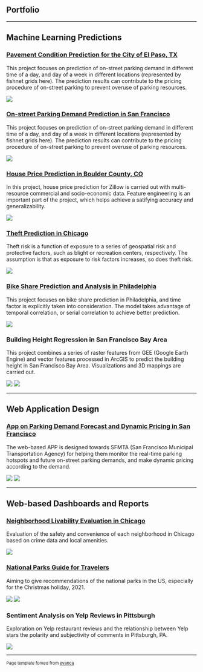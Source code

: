 ## Portfolio

---

## Machine Learning Predictions 

### [Pavement Condition Prediction for the City of El Paso, TX](https://sscheng25.github.io/Portfolio/ParkingDemand_SanFrancisco.html)

This project focuses on prediction of on-street parking demand in different time of a day, and day of a week in different locations (represented by fishnet grids here). The prediction results can contribute to the pricing procedure of on-street parking to prevent overuse of parking resources.

<img src="images/parking.gif?raw=true"/>

### [On-street Parking Demand Prediction in San Francisco](https://sscheng25.github.io/Portfolio/ParkingDemand_SanFrancisco.html)

This project focuses on prediction of on-street parking demand in different time of a day, and day of a week in different locations (represented by fishnet grids here). The prediction results can contribute to the pricing procedure of on-street parking to prevent overuse of parking resources.

<img src="images/parking.gif?raw=true"/>


### [House Price Prediction in Boulder County, CO](https://sscheng25.github.io/Portfolio/HousePricePrediction_Boulder.html)

In this project, house price prediction for Zillow is carried out with multi-resource commercial and socio-economic data. Feature engineering is an important part of the project, which helps achieve a satifying accuracy and generalizability.

<img src="images/house_price.png?raw=true"/>


### [Theft Prediction in Chicago](https://sscheng25.github.io/Portfolio/TheftPrediction_Chicago.html)

Theft risk is a function of exposure to a series of geospatial risk and protective factors, such as blight or recreation centers, respectively. The assumption is that as exposure to risk factors increases, so does theft risk. 

<img src="images/Theft_Prediction.png?raw=true"/>


### [Bike Share Prediction and Analysis in Philadelphia](https://sscheng25.github.io/Portfolio/BikeSharePrediction_Philadelphia.html)

This project focuses on bike share prediction in Philadelphia, and time factor is explicitly taken into consideration. The model takes advantage of temporal correlation, or serial correlation to achieve better prediction.

<img src="images/bike_share.png?raw=true"/>


### Building Height Regression in San Francisco Bay Area

This project combines a series of raster features from GEE (Google Earth Engine) and vector features processed in ArcGIS to predict the building height in San Francisco Bay Area. Visualizations and 3D mappings are carried out.

<img src="images/building_height_regression.png?raw=true"/>
<img src="images/Alamenda_result.png?raw=true"/>

---


## Web Application Design

### [App on Parking Demand Forecast and Dynamic Pricing in San Francisco](https://sscheng25.github.io/Portfolio/ParkingDemand_SanFrancisco.html)

The web-based APP is designed towards SFMTA (San Francisco Municipal Transportation Agency) for helping them monitor the real-time parking hotspots and future on-street parking demands, and make dynamic pricing according to the demand.

<img src="images/wireframe1.png?raw=true"/>

<img src="images/wireframe2.png?raw=true"/>


---

## Web-based Dashboards and Reports

### [Neighborhood Livability Evaluation in Chicago](https://sscheng25.github.io/Portfolio/html_output/overview.html)

Evaluation of the safety and convenience of each neighborhood in Chicago based on crime data and local amenities. 

<img src="images/neighborhood_dashboard.png?raw=true"/>


### [National Parks Guide for Travelers](https://sscheng25.github.io/Tourist_Guide_for_National_Parks/)

Aiming to give recommendations of the national parks in the US, especially for the Christmas holiday, 2021. 

<img src="images/national_park.png?raw=true"/>

<img src="images/cluster.png?raw=true"/>

### Sentiment Analysis on Yelp Reviews in Pittsburgh

Exploration on Yelp restaurant reviews and the relationship between Yelp stars the polarity and subjectivity of comments in Pittsburgh, PA.

<img src="images/polarity.png?raw=true"/>

---


<p style="font-size:11px">Page template forked from <a href="https://github.com/evanca/quick-portfolio">evanca</a></p>
<!-- Remove above link if you don't want to attibute -->
